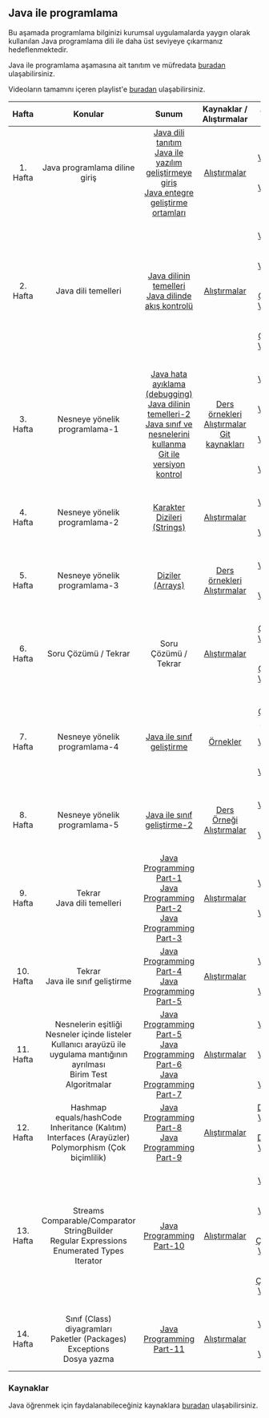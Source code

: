 ##  Java ile programlama

Bu aşamada programlama bilginizi kurumsal uygulamalarda yaygın olarak kullanılan Java programlama dili ile daha üst seviyeye çıkarmanız hedeflenmektedir.

Java ile programlama aşamasına ait tanıtım ve müfredata [buradan](https://drive.google.com/open?id=1nurOHafxOO4w0AjS9xNNIGjFzPQYGwq9) ulaşabilirsiniz.

Videoların tamamını içeren playlist'e [buradan](https://www.youtube.com/playlist?list=PL-4HDqJ7NBMzl0HHdEoRPLr_N2xiEFY8a) ulaşabilirsiniz.

| Hafta     | Konular                     | Sunum                   | Kaynaklar / Alıştırmalar | Video |
| :---------: |:---------------------------:|:-----------------------:|:-------------:|:------------------:
| 1. Hafta | Java programlama diline giriş | [Java dili tanıtım](https://drive.google.com/open?id=12zTGVuQtZK4-BFWx2OEamsT4uNN6hHyq)<br>[Java ile yazılım geliştirmeye giriş](https://drive.google.com/open?id=18_299d09UvTGmPg1gvAFY_J5iDFU5o0V)<br>[Java entegre geliştirme ortamları](https://drive.google.com/open?id=1A5wKSkpgm31pZfk71MDwhPZuICtC9mdc) | [Alıştırmalar](week1/exercises.md) | [Ders Video-1](https://youtu.be/wE6Vb8xbTGE)<br>[Ders Video-2](https://youtu.be/0KVhpzeTQUY)
| 2. Hafta | Java dili temelleri  | [Java dilinin temelleri](https://drive.google.com/open?id=1ABKaFu3DcT92ovJkTcpwHtFzYpu0CBVu)<br>[Java dilinde akış kontrolü](https://drive.google.com/open?id=1VXziPg8MTqlxnzhRx4AQQCD1mNBVI4Cf) | [Alıştırmalar](week2/exercises.md) | [Ders Video-1](https://youtu.be/TU-o3rzZz0o)<br>[Ders Video-2](https://youtu.be/EVUhIIN4snA)<br>[Soru Çözüm Video-1](https://www.youtube.com/watch?v=ax3LswZ4Rfw)<br>[Soru Çözüm Video-2](https://www.youtube.com/watch?v=EmbmhFHkIxc) |
| 3. Hafta | Nesneye yönelik programlama-1  | [Java hata ayıklama (debugging)](https://drive.google.com/open?id=1kkz4MlsGTSfpeFgJizH-ho2GqP5x87r2)<br>[Java dilinin temelleri-2](https://drive.google.com/open?id=1WYnI5JvWUZlkZCzmQRDQEVrDfV1icIE0)<br>[Java sınıf ve nesnelerini kullanma](https://drive.google.com/open?id=1Jk2277AmwJcjw50lxtP1YfjfHhUIjwKB)<br>[Git ile versiyon kontrol](https://drive.google.com/open?id=1zB91iSwq3U1SH0Fza294eKMqhca4hBbD) | [Ders örnekleri](week3)<br>[Alıştırmalar](week3/exercises.md)<br>[Git kaynakları](git.md) | [Ders Video-1](https://youtu.be/UEC3J0QFC5E)<br>[Ders Video-2](https://youtu.be/69tbFANtITM)<br>[Git Video-1](https://youtu.be/c3ySXzsbdAA)<br>[Git Video-2](https://youtu.be/LbCqvLRpoZw) |
| 4. Hafta | Nesneye yönelik programlama-2  | [Karakter Dizileri (Strings)](https://drive.google.com/open?id=1qGGU982AfmCMW-3E8MRQhNIlnOKbwmxH) | [Alıştırmalar](week4/exercises.md) | [Ders Video-1](https://youtu.be/fOW9R0vK3cI)<br>[Ders Video-2](https://youtu.be/xH6qJVnHQT4) |
| 5. Hafta | Nesneye yönelik programlama-3  | [Diziler (Arrays)](https://drive.google.com/open?id=1u7Wp3Rq3fdqW4OaJ9odFJG4cNdShgpwk) | [Ders örnekleri](week5)<br>[Alıştırmalar](week5/exercises.md) | [Ders Video-1](https://youtu.be/TkXnOf-mRlU)<br>[Ders Video-2](https://youtu.be/UC-ABvRWXZc) |
| 6. Hafta | Soru Çözümü / Tekrar  | Soru Çözümü / Tekrar | [Alıştırmalar](week6/exercises.md) | [Soru Çözüm Video-1](https://youtu.be/XQjG1oF90p8)<br>[Soru Çözüm Video-2](https://youtu.be/eES58NSlx10) |
| 7. Hafta | Nesneye yönelik programlama-4  | [Java ile sınıf geliştirme](https://drive.google.com/file/d/1etObhP56ZhfiVoR_LxNMGmP4pGbRHoud/view?usp=sharing) | [Örnekler](week7/resources.md) | [Soru Çözüm Video](https://youtu.be/6NK14-6ABSQ)<br>[Ders Video-1](https://youtu.be/JQ-My4fZBVw)<br>[Ders Video-2](https://youtu.be/FalxTBhcmmQ) |
| 8. Hafta | Nesneye yönelik programlama-5  | [Java ile sınıf geliştirme-2](https://drive.google.com/file/d/1cpJtWrdfLhYr4oIF97mkoH75bnrJ-pl_/view?usp=sharing) | [Ders Örneği](week8/PointCircleExample)<br>[Alıştırmalar](week8/exercises.md) | [Ders Video-1](https://youtu.be/-DzuO2T2YxY)<br>[Ders Video-2](https://youtu.be/JqfPMVA_W94) |
| 9. Hafta | Tekrar<br>Java dili temelleri | [Java Programming Part-1](https://java-programming.mooc.fi/part-1)<br>[Java Programming Part-2](https://java-programming.mooc.fi/part-2)<br>[Java Programming Part-3](https://java-programming.mooc.fi/part-3) | [Alıştırmalar](week9/exercises.md) | [Ders Video-1](https://youtu.be/alceTJFMGf8)<br>[Ders Video-2](https://youtu.be/XUoXHI9O9fA) |
| 10. Hafta | Tekrar<br>Java ile sınıf geliştirme | [Java Programming Part-4](https://java-programming.mooc.fi/part-4)<br>[Java Programming Part-5](https://java-programming.mooc.fi/part-5) | [Alıştırmalar](week10/exercises.md) | [Ders Video-1](https://youtu.be/8gER6g5ZWc4)<br>[Ders Video-2](https://youtu.be/Wux3VY8y7VU) |
| 11. Hafta | Nesnelerin eşitliği<br>Nesneler içinde listeler<br>Kullanıcı arayüzü ile uygulama mantığının ayrılması<br>Birim Test<br>Algoritmalar | [Java Programming Part-5](https://java-programming.mooc.fi/part-5)<br>[Java Programming Part-6](https://java-programming.mooc.fi/part-6)<br>[Java Programming Part-7](https://java-programming.mooc.fi/part-7) | [Alıştırmalar](week11/exercises.md) | [Ders Video-1](https://youtu.be/ofAj5hs_Wsc)<br>[Ders Video-2](https://youtu.be/ZQn-Qp4poHM)<br>[Ders Video-3](https://youtu.be/8fJ_o6Gx_yo) |
| 12. Hafta | Hashmap<br>equals/hashCode<br>Inheritance (Kalıtım)<br>Interfaces (Arayüzler)<br>Polymorphism (Çok biçimlilik) | [Java Programming Part-8](https://java-programming.mooc.fi/part-8)<br>[Java Programming Part-9](https://java-programming.mooc.fi/part-9) | [Alıştırmalar](week12/exercises.md) | [Ders-2 Video-1](https://youtu.be/lUybExyJlgc )<br>[Ders-2 Video-2](https://youtu.be/nmIZeb9rsZc) |
| 13. Hafta | Streams<br>Comparable/Comparator<br>StringBuilder<br>Regular Expressions<br>Enumerated Types<br>Iterator | [Java Programming Part-10](https://java-programming.mooc.fi/part-10)| [Alıştırmalar](week13/exercises.md) | [Ders Video-1](https://youtu.be/0LTLOHe6-fo)<br>[Ders Video-2](https://youtu.be/oGj_Tu13adA)<br>[Soru Çözümü Video-1](https://youtu.be/V-Z2O6SuUE4)<br>[Soru Çözümü Video-2](https://youtu.be/xQ0W-HWjpWI) |
| 14. Hafta | Sınıf (Class) diyagramları<br>Paketler (Packages)<br>Exceptions<br>Dosya yazma | [Java Programming Part-11](https://java-programming.mooc.fi/part-11)| [Alıştırmalar](week14/exercises.md) | [Ders Video-1](https://youtu.be/cYigr3FOC-k)<br>[Ders Video-2](https://youtu.be/HlQnNInUxQU) |

### Kaynaklar
Java öğrenmek için faydalanabileceğiniz kaynaklara [buradan](resources.md) ulaşabilirsiniz.
